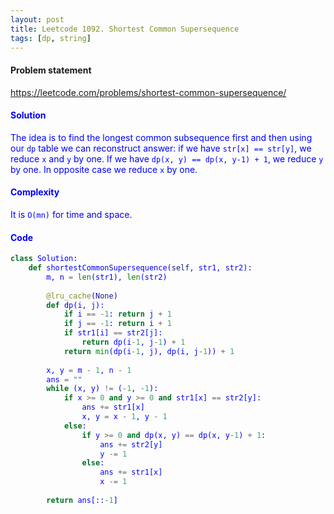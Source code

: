```yaml
---
layout: post
title: Leetcode 1092. Shortest Common Supersequence
tags: [dp, string]
---
```


#### Problem statement

<a href="https://leetcode.com/problems/shortest-common-supersequence/"> <font color = blue>https://leetcode.com/problems/shortest-common-supersequence/

#### Solution
The idea is to find the longest common subsequence first and then using our `dp` table we can reconstruct answer: if we have `str[x] == str[y]`, we reduce `x` and `y` by one. If we have `dp(x, y) == dp(x, y-1) + 1`, we reduce `y` by one. In opposite case we reduce `x` by one.

#### Complexity
It is `O(mn)` for time and space.

#### Code
```python
class Solution:
    def shortestCommonSupersequence(self, str1, str2):
        m, n = len(str1), len(str2)
        
        @lru_cache(None)
        def dp(i, j):
            if i == -1: return j + 1
            if j == -1: return i + 1
            if str1[i] == str2[j]:
                return dp(i-1, j-1) + 1
            return min(dp(i-1, j), dp(i, j-1)) + 1
            
        x, y = m - 1, n - 1
        ans = ""
        while (x, y) != (-1, -1):
            if x >= 0 and y >= 0 and str1[x] == str2[y]:
                ans += str1[x]
                x, y = x - 1, y - 1
            else:
                if y >= 0 and dp(x, y) == dp(x, y-1) + 1:
                    ans += str2[y]
                    y -= 1
                else:
                    ans += str1[x]
                    x -= 1
        
        return ans[::-1]
```
